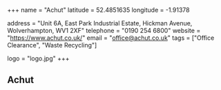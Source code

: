 +++
name = "Achut"
latitude = 52.4851635
longitude = -1.91378

address = "Unit 6A, East Park Industrial Estate, Hickman Avenue, Wolverhampton, WV1 2XF"
telephone = "0190 254 6800"
website = "https://www.achut.co.uk/"
email = "office@achut.co.uk"
tags = ["Office Clearance", "Waste Recycling"]

logo = "logo.jpg"
+++

## Achut
